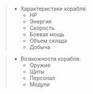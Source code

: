 > - Характеристики корабля: 
> 	- HP 
> 	- Энергия 
> 	- Скорость 
> 	- Боевая мощь 
> 	- Объем склада
> 	- Добыча

> - Возможности корабля: 
> 	- Оружие 
> 	- Щиты 
> 	- Персонал 
> 	- Модули